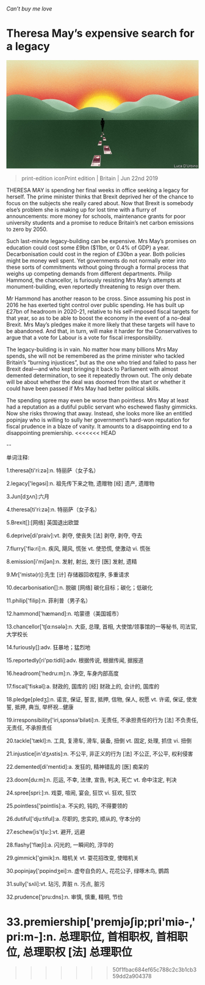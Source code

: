 ###### Can’t buy me love

# Theresa May’s expensive search for a legacy 

![image](images/20190622_brd001.jpg) 

> print-edition iconPrint edition | Britain | Jun 22nd 2019 

THERESA MAY is spending her final weeks in office seeking a legacy for herself. The prime minister thinks that Brexit deprived her of the chance to focus on the subjects she really cared about. Now that Brexit is somebody else’s problem she is making up for lost time with a flurry of announcements: more money for schools, maintenance grants for poor university students and a promise to reduce Britain’s net carbon emissions to zero by 2050. 

Such last-minute legacy-building can be expensive. Mrs May’s promises on education could cost some £9bn ($11bn, or 0.4% of GDP) a year. Decarbonisation could cost in the region of £30bn a year. Both policies might be money well spent. Yet governments do not normally enter into these sorts of commitments without going through a formal process that weighs up competing demands from different departments. Philip Hammond, the chancellor, is furiously resisting Mrs May’s attempts at monument-building, even reportedly threatening to resign over them. 

Mr Hammond has another reason to be cross. Since assuming his post in 2016 he has exerted tight control over public spending. He has built up £27bn of headroom in 2020-21, relative to his self-imposed fiscal targets for that year, so as to be able to boost the economy in the event of a no-deal Brexit. Mrs May’s pledges make it more likely that these targets will have to be abandoned. And that, in turn, will make it harder for the Conservatives to argue that a vote for Labour is a vote for fiscal irresponsibility. 

The legacy-building is in vain. No matter how many billions Mrs May spends, she will not be remembered as the prime minister who tackled Britain’s “burning injustices”, but as the one who tried and failed to pass her Brexit deal—and who kept bringing it back to Parliament with almost demented determination, to see it repeatedly thrown out. The only debate will be about whether the deal was doomed from the start or whether it could have been passed if Mrs May had better political skills. 

The spending spree may even be worse than pointless. Mrs May at least had a reputation as a dutiful public servant who eschewed flashy gimmicks. Now she risks throwing that away. Instead, she looks more like an entitled popinjay who is willing to sully her government’s hard-won reputation for fiscal prudence in a blaze of vanity. It amounts to a disappointing end to a disappointing premiership. 
<<<<<<< HEAD

-- 

 单词注释:

1.theresa[ti'ri:zә]:n. 特丽萨（女子名） 

2.legacy['legәsi]:n. 祖先传下来之物, 遗赠物 [经] 遗产, 遗赠物 

3.Jun[dʒʌn]:六月 

4.theresa[ti'ri:zә]:n. 特丽萨（女子名） 

5.Brexit[]:[网络] 英国退出欧盟 

6.deprive[di'praiv]:vt. 剥夺, 使丧失 [法] 剥夺, 剥夺, 夺去 

7.flurry['flә:ri]:n. 疾风, 飓风, 慌张 vt. 使恐慌, 使激动 vi. 慌张 

8.emission[i'miʃәn]:n. 发射, 射出, 发行 [医] 发射, 遗精 

9.Mr['mistә(r)]:先生 [计] 存储器回收程序, 多重请求 

10.decarbonisation[]:n. 脱碳 [网络] 碳化目标；碳化；低碳化 

11.philip['filip]:n. 菲利普（男子名） 

12.hammond['hæmәnd]:n. 哈蒙德（美国城市） 

13.chancellor['tʃɑ:nsәlә]:n. 大臣, 总理, 首相, 大使馆/领事馆的一等秘书, 司法官, 大学校长 

14.furiously[]:adv. 狂暴地；猛烈地 

15.reportedly[ri'pɒ:tidli]:adv. 根据传说, 根据传闻, 据报道 

16.headroom['hedru:m]:n. 净空, 车身内部高度 

17.fiscal['fiskәl]:a. 财政的, 国库的 [经] 财政上的, 会计的, 国库的 

18.pledge[pledʒ]:n. 诺言, 保证, 誓言, 抵押, 信物, 保人, 祝愿 vt. 许诺, 保证, 使发誓, 抵押, 典当, 举杯祝...健康 

19.irresponsibility['iri,spɔnsә'bilәti]:n. 无责任, 不承担责任的行为 [法] 不负责任, 无责任, 不承担责任 

20.tackle['tækl]:n. 工具, 复滑车, 滑车, 装备, 扭倒 vt. 固定, 处理, 抓住 vi. 扭倒 

21.injustice[in'dʒʌstis]:n. 不公平, 非正义的行为 [法] 不公正, 不公平, 权利侵害 

22.demented[di'mentid]:a. 发狂的, 精神错乱的 [医] 痴呆的 

23.doom[du:m]:n. 厄运, 不幸, 法律, 宣告, 判决, 死亡 vt. 命中注定, 判决 

24.spree[spri:]:n. 戏耍, 喧闹, 宴会, 狂饮 vi. 狂欢, 狂饮 

25.pointless['pɒintlis]:a. 不尖的, 钝的, 不得要领的 

26.dutiful['dju:tiful]:a. 尽职的, 忠实的, 顺从的, 守本分的 

27.eschew[is'tʃu:]:vt. 避开, 远避 

28.flashy['flæʃi]:a. 闪光的, 一瞬间的, 浮华的 

29.gimmick['gimik]:n. 暗机关 vt. 耍花招改变, 使暗机关 

30.popinjay['pɒpindʒei]:n. 虚夸自负的人, 花花公子, 绿啄木鸟, 鹦鹉 

31.sully['sʌli]:vt. 玷污, 弄脏 n. 污点, 脏污 

32.prudence['pru:dns]:n. 审慎, 慎重, 精明, 节俭 

33.premiership['premjәʃip;pri'miә-,'pri:m-]:n. 总理职位, 首相职权, 首相职位, 总理职权 [法] 总理职位 
=======
>>>>>>> 50f1fbac684ef65c788c2c3b1cb359dd2a904378

